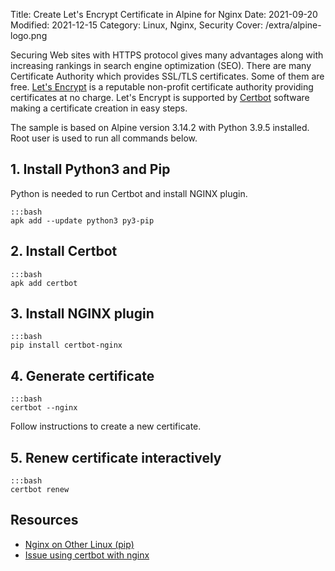 Title: Create Let's Encrypt Certificate in Alpine for Nginx
Date: 2021-09-20
Modified: 2021-12-15
Category: Linux, Nginx, Security
Cover: /extra/alpine-logo.png

Securing Web sites with HTTPS protocol gives many advantages along with increasing rankings in search engine optimization (SEO). There are many Certificate Authority which provides SSL/TLS certificates. Some of them are free. [Let's Encrypt](https://letsencrypt.org/) is a reputable non-profit certificate authority providing certificates at no charge. Let's Encrypt is supported by [Certbot](https://certbot.eff.org/) software making a certificate creation in easy steps.

The sample is based on Alpine version 3.14.2 with Python 3.9.5 installed. Root user is used to run all commands below.

## 1. Install Python3 and Pip

   Python is needed to run Certbot and install NGINX plugin.

    :::bash
    apk add --update python3 py3-pip

## 2. Install Certbot

    :::bash
    apk add certbot

## 3. Install NGINX plugin

    :::bash
    pip install certbot-nginx

## 4. Generate certificate

    :::bash
    certbot --nginx

   Follow instructions to create a new certificate.

## 5. Renew certificate interactively

    :::bash
    certbot renew

## Resources

* [Nginx on Other Linux (pip)](https://certbot.eff.org/lets-encrypt/otherpip-nginx)
* [Issue using certbot with nginx](https://stackoverflow.com/questions/53223914/issue-using-certbot-with-nginx)
